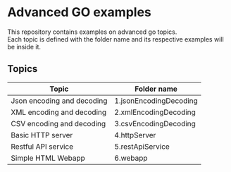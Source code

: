 # Advanced GO examples

This repository contains examples on advanced go topics.<br>
Each topic is defined with the folder name and its respective examples will be inside it.


## Topics

| Topic | Folder name |
| ------ | ------ |
| Json encoding and decoding | 1.jsonEncodingDecoding |
| XML encoding and decoding | 2.xmlEncodingDecoding |
| CSV encoding and decoding | 3.csvEncodingDecoding |
| Basic HTTP server | 4.httpServer |
| Restful API service | 5.restApiService |
| Simple HTML Webapp | 6.webapp |
